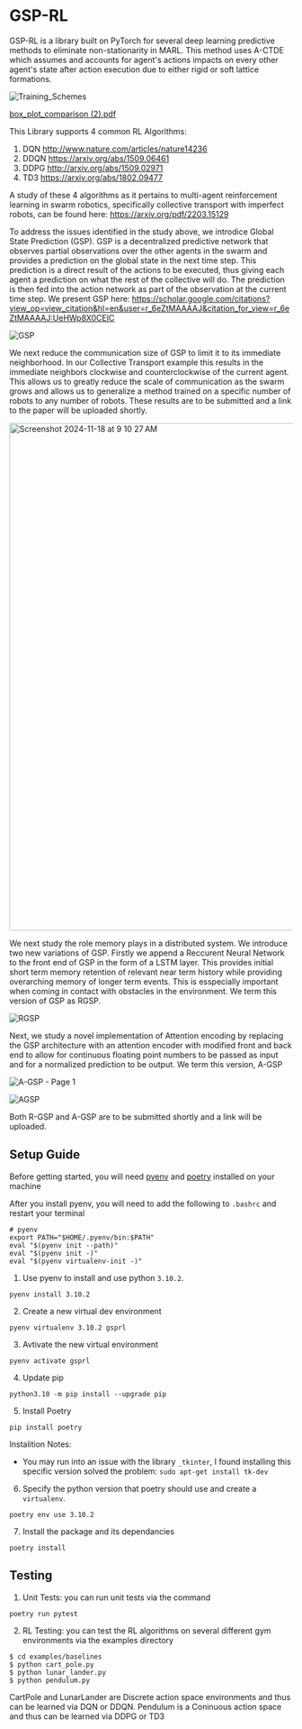 # GSP-RL
GSP-RL is a library built on PyTorch for several deep learning predictive methods to eliminate non-stationarity in MARL. This method uses A-CTDE which assumes and accounts for agent's actions impacts on every other agent's state after action execution due to either rigid or soft lattice formations. 

![Training_Schemes](https://github.com/user-attachments/assets/801f55b7-fa47-491a-9d1a-501e0b4fe9e7)

[box_plot_comparison (2).pdf](https://github.com/user-attachments/files/17977966/box_plot_comparison.2.pdf)


This Library supports 4 common RL Algorithms:
1. DQN      http://www.nature.com/articles/nature14236
2. DDQN     https://arxiv.org/abs/1509.06461
3. DDPG     http://arxiv.org/abs/1509.02971
4. TD3      https://arxiv.org/abs/1802.09477

A study of these 4 algorithms as it pertains to multi-agent reinforcement learning in swarm robotics, specifically collective transport with imperfect robots, can be found here: https://arxiv.org/pdf/2203.15129

To address the issues identified in the study above, we introdice Global State Prediction (GSP). GSP is a decentralized predictive network that observes partial observations over the other agents in the swarm and provides a prediction on the global state in the next time step. This prediction is a direct result of the actions to be executed, thus giving each agent a prediction on what the rest of the collective will do. The prediction is then fed into the action network as part of the observation at the current time step. We present GSP here: https://scholar.google.com/citations?view_op=view_citation&hl=en&user=r_6eZtMAAAAJ&citation_for_view=r_6eZtMAAAAJ:UeHWp8X0CEIC

![GSP](https://github.com/user-attachments/assets/12e12649-2a90-4344-8916-d326736ef0e4)

We next reduce the communication size of GSP to limit it to its immediate neighborhood. In our Collective Transport example this results in the immediate neighbors clockwise and counterclockwise of the current agent. This allows us to greatly reduce the scale of communication as the swarm grows and allows us to generalize a method trained on a specific number of robots to any number of robots. These results are to be submitted and a link to the paper will be uploaded shortly. 

<img width="901" alt="Screenshot 2024-11-18 at 9 10 27 AM" src="https://github.com/user-attachments/assets/e4f18c2f-a0e0-4f80-baa1-c01cadd5a224">



We next study the role memory plays in a distributed system. We introduce two new variations of GSP. Firstly we append a Reccurent Neural Network to the front end of GSP in the form of a LSTM layer. This provides initial short term memory retention of relevant near term history while providing overarching memory of longer term events. This is esspecially important when coming in contact with obstacles in the environment. We term this version of GSP as RGSP.

![RGSP](https://github.com/user-attachments/assets/d1262239-66ea-46d2-902e-9992f4755536)


Next, we study a novel implementation of Attention encoding by replacing the GSP architecture with an attention encoder with modified front and back end to allow for continuous floating point numbers to be passed as input and for a normalized prediction to be output. We term this version, A-GSP

![A-GSP - Page 1](https://github.com/user-attachments/assets/fe5de09b-fb6d-4424-8350-6798bed22d7b)

![AGSP](https://github.com/user-attachments/assets/6cc2b223-b487-4908-8bdb-6b13a49ad9b2)

Both R-GSP and A-GSP are to be submitted shortly and a link will be uploaded. 


## Setup Guide

Before getting started, you will need [pyenv](https://github.com/pyenv/pyenv) and [poetry](https://python-poetry.org/docs/) installed on your machine

After you install pyenv, you will need to add the following to `.bashrc` and restart your terminal
```
# pyenv
export PATH="$HOME/.pyenv/bin:$PATH"
eval "$(pyenv init --path)"
eval "$(pyenv init -)"
eval "$(pyenv virtualenv-init -)"
```

1. Use pyenv to install and use python `3.10.2`.
```
pyenv install 3.10.2
```

2. Create a new virtual dev environment
```
pyenv virtualenv 3.10.2 gsprl
```

3. Avtivate the new virtual environment
```
pyenv activate gsprl
```

4. Update pip
```
python3.10 -m pip install --upgrade pip
```

5. Install Poetry
```
pip install poetry
```

Instalition Notes:
- You may run into an issue with the library `_tkinter`, I found installing this specific version solved the problem:
```sudo apt-get install tk-dev```

6. Specify the python version that poetry should use and create a `virtualenv`.
 ```
 poetry env use 3.10.2
 ```

7. Install the package and its dependancies

```
poetry install
```

## Testing
1. Unit Tests: you can run unit tests via the command
```
poetry run pytest
```

2. RL Testing: you can test the RL algorithms on several different gym environments via the examples directory
```
$ cd examples/baselines
$ python cart_pole.py
$ python lunar_lander.py
$ python pendulum.py
```

CartPole and LunarLander are Discrete action space environments and thus can be learned via DQN or DDQN. Pendulum is a Coninuous action space and thus can be learned via DDPG or TD3
